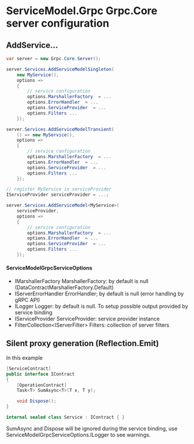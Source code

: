 # ServiceModel.Grpc Grpc.Core server configuration

## AddService...

``` c#
var server = new Grpc.Core.Server();

server.Services.AddServiceModelSingleton(
    new MyService(),
    options =>
    {
        // service configuration
        options.MarshallerFactory  = ...
        options.ErrorHandler  = ...
        options.ServiceProvider  = ...
        options.Filters ...
    });

server.Services.AddServiceModelTransient(
    () => new MyService(),
    options =>
    {
        // service configuration
        options.MarshallerFactory  = ...
        options.ErrorHandler  = ...
        options.ServiceProvider  = ...
        options.Filters ...
    });

// register MyService in serviceProvider
IServiceProvider serviceProvider = ...;

server.Services.AddServiceModel<MyService>(
    serviceProvider,
    options =>
    {
        // service configuration
        options.MarshallerFactory  = ...
        options.ErrorHandler  = ...
        options.ServiceProvider  = ...
        options.Filters ...
    });
```

#### ServiceModelGrpcServiceOptions

- IMarshallerFactory MarshallerFactory: by default is null (DataContractMarshallerFactory.Default)
- IServerErrorHandler ErrorHandler; by default is null (error handling by gRPC API)
- ILogger Logger: by default is null. To setup possible output provided by service binding
- IServiceProvider ServiceProvider: service provider instance
- FilterCollection\<IServerFilter\> Filters: collection of server filters

## Silent proxy generation (Reflection.Emit)

In this example

``` c#
[ServiceContract]
public interface IContract
{
    [OperationContract]
    Task<T> SumAsync<T>(T x, T y);

    void Dispose();
}

internal sealed class Service : IContract { }
```

SumAsync and Dispose will be ignored during the service binding, use ServiceModelGrpcServiceOptions.ILogger to see warnings.
